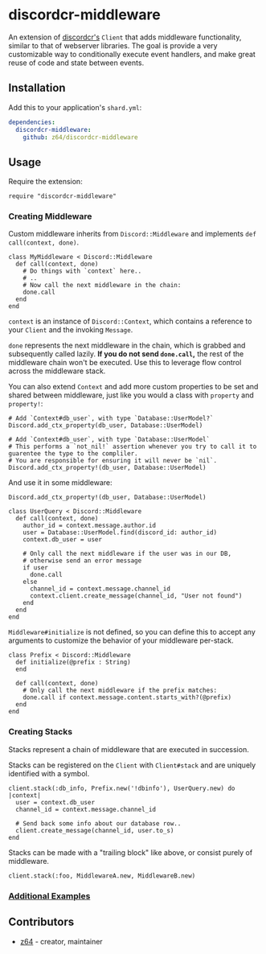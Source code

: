 # discordcr-middleware

An extension of [discordcr's](https://github.com/meew0/discordcr) `Client` that adds middleware functionality, similar to that of webserver libraries.
The goal is provide a very customizable way to conditionally execute event handlers, and make great reuse of code and state between events.

## Installation

Add this to your application's `shard.yml`:

```yaml
dependencies:
  discordcr-middleware:
    github: z64/discordcr-middleware
```

## Usage

Require the extension:
```crystal
require "discordcr-middleware"

```

### Creating Middleware

Custom middleware inherits from `Discord::Middleware` and implements `def call(context, done)`.
```crystal
class MyMiddleware < Discord::Middleware
  def call(context, done)
    # Do things with `context` here..
    # ..
    # Now call the next middleware in the chain:
    done.call
  end
end
```
`context` is an instance of `Discord::Context`, which contains a reference to your `Client` and the invoking `Message`.

`done` represents the next middleware in the chain, which is grabbed and subsequently called lazily. **If you do not send `done.call`,** the rest of the middleware chain won't be executed. Use this to leverage flow control across the middleware stack.

You can also extend `Context` and add more custom properties to be set and shared between middleware, just like you would a class with `property` and `property!`:

```crystal
# Add `Context#db_user`, with type `Database::UserModel?`
Discord.add_ctx_property(db_user, Database::UserModel)

# Add `Context#db_user`, with type `Database::UserModel`
# This performs a `not_nil!` assertion whenever you try to call it to guarentee the type to the compliler.
# You are responsible for ensuring it will never be `nil`.
Discord.add_ctx_property!(db_user, Database::UserModel)
```

And use it in some middleware:
```crystal
Discord.add_ctx_property!(db_user, Database::UserModel)

class UserQuery < Discord::Middleware
  def call(context, done)
    author_id = context.message.author.id
    user = Database::UserModel.find(discord_id: author_id)
    context.db_user = user

    # Only call the next middleware if the user was in our DB,
    # otherwise send an error message
    if user
      done.call
    else
      channel_id = context.message.channel_id
      context.client.create_message(channel_id, "User not found")
    end
  end
end
```

`Middleware#initialize` is not defined, so you can define this to accept any arguments to customize the behavior of your middleware per-stack.
```crystal
class Prefix < Discord::Middleware
  def initialize(@prefix : String)
  end

  def call(context, done)
    # Only call the next middleware if the prefix matches:
    done.call if context.message.content.starts_with?(@prefix)
  end
end
```

### Creating Stacks

Stacks represent a chain of middleware that are executed in succession.

Stacks can be registered on the `Client` with `Client#stack` and are uniquely identified with a symbol.

```crystal
client.stack(:db_info, Prefix.new('!dbinfo'), UserQuery.new) do |context|
  user = context.db_user
  channel_id = context.message.channel_id

  # Send back some info about our database row..
  client.create_message(channel_id, user.to_s)
end
```

Stacks can be made with a "trailing block" like above, or consist purely of middleware.
```crystal
client.stack(:foo, MiddlewareA.new, MiddlewareB.new)
```

### [Additional Examples](https://github.com/z64/discordcr-middleware/tree/master/examples)

## Contributors

- [z64](https://github.com/z64)  - creator, maintainer
